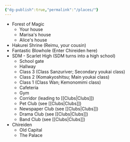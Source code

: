 ```yaml
---
{"dg-publish":true,"permalink":"/places/"}
---
```


- Forest of Magic
	- Your house
	- Marisa's house
	- Alice's house
- Hakurei Shrine (Reimu, your cousin)
- Fantastic Blowhole (Enter Chireiden here)
- SDM - Scarlet High (SDM turns into a high school)
	- School gate
	- Hallway
	- Class 3 (Class Sanzuriver; Secondary youkai class)
	- Class 2 (Komakyoshitsu; Main youkai class)
	- Class 1 (Class Wan; Kemonomimi class)
	- Cafeteria
	- Gym
	- Corridor (leading to [[Clubs\|Clubs]])
	- Pet Club (see [[Clubs\|Clubs]])
	- Newspaper Club (see [[Clubs\|Clubs]])
	- Drama Club (see [[Clubs\|Clubs]])
	- Band Club (see [[Clubs\|Clubs]])
- Chireiden
	- Old Capital
	- The Palace